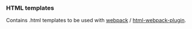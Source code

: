 ### HTML templates

Contains .html templates to be used with [webpack](https://webpack.js.org/concepts/) / [html-webpack-plugin](https://github.com/jantimon/html-webpack-plugin).